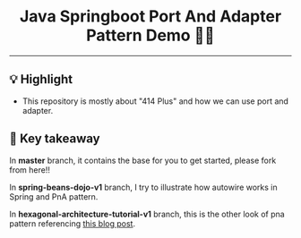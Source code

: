 <div align="center">
<h1>Java Springboot Port And Adapter Pattern Demo 👨‍💻</h1>
<hr />
</div>

## 💡 Highlight

- This repository is mostly about "414 Plus" and how we can use port and adapter.

## 🔑 Key takeaway
In **master** branch, it contains the base for you to get started, please fork from here!!

In **spring-beans-dojo-v1** branch, I try to illustrate how autowire works in Spring and PnA pattern.

In **hexagonal-architecture-tutorial-v1** branch, this is the other look of pna pattern referencing [this blog post](https://www.arhohuttunen.com/hexagonal-architecture-spring-boot/).
